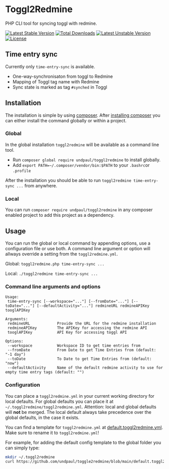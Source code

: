 # Toggl2Redmine

PHP CLI tool for syncing toggl with redmine.

[![Latest Stable Version](https://poser.pugx.org/undpaul/toggl2redmine/v/stable.svg)](https://packagist.org/packages/undpaul/toggl2redmine) [![Total Downloads](https://poser.pugx.org/undpaul/toggl2redmine/downloads.svg)](https://packagist.org/packages/undpaul/toggl2redmine) [![Latest Unstable Version](https://poser.pugx.org/undpaul/toggl2redmine/v/unstable.svg)](https://packagist.org/packages/undpaul/toggl2redmine) [![License](https://poser.pugx.org/undpaul/toggl2redmine/license.svg)](https://packagist.org/packages/undpaul/toggl2redmine)

## Time entry sync

Currently only `time-entry-sync` is available.

* One-way-synchronisaton from toggl to Redmine
* Mapping of Toggl tag name with Redmine
* Sync state is marked as tag `#synched` in Toggl

## Installation

The installation is simple by using [composer](https://getcomposer.org/). After [installing composer](https://getcomposer.org/doc/00-intro.md) you can either install the command globally or within a project.

### Global

In the global installation `toggl2redmine` will be available as a command line tool.

* Run `composer global require undpaul/toggl2redmine` to install globally.
* Add `export PATH=~/.composer/vendor/bin:$PATH` to your `.bashrc`or `.profile`

After the installation you should be able to run `toggl2redmine time-entry-sync ...` from anywhere.

### Local

You can run `composer require undpaul/toggl2redmine` in any composer enabled project to add this project as a dependency.

## Usage

You can run the global or local command by appending options, use a configuration file or use both. A command line
argument or option will allways override a setting from the `toggl2redmine.yml`.

Global: `toggl2redmine.php time-entry-sync ...`

Local: `./toggl2redmine time-entry-sync ...`

### Command line arguments and options

```
Usage:
 time-entry-sync [--workspace="..."] [--fromDate="..."] [--toDate="..."] [--defaultActivity="..."] redmineURL redmineAPIKey tooglAPIKey

Arguments:
 redmineURL            Provide the URL for the redmine installation
 redmineAPIKey         The APIKey for accessing the redmine API
 tooglAPIKey           API Key for accessing toggl API

Options:
 --workspace           Workspace ID to get time entries from
 --fromDate            From Date to get Time Entries from (default: "-1 day")
 --toDate              To Date to get Time Entries from (default: "now")
 --defaultActivity     Name of the default redmine activity to use for empty time entry tags (default: "")
```

### Configuration

You can place a `toggl2redmine.yml` in your current working directory for local defaults. For global defaults you
can place it at `~/.toggl2redmine/toggl2redmine.yml`. Attention: local and global defaults will **not** be merged. The
local default always take precedence over the global defaults, in the case it exists.

You can find a template for `toggl2redmine.yml` at [default.toggl2redmine.yml](default.toggl2redmine.yml). Make sure
to rename it to `toggl2redmine.yml`!

For example, for adding the default config template to the global folder you can simply type:

```sh
mkdir ~/.toggl2redmine
curl https://github.com/undpaul/toggle2redmine/blob/main/default.toggl2redmine.yml > ~/.toggl2redmine/toggl2redmine.yml
```
